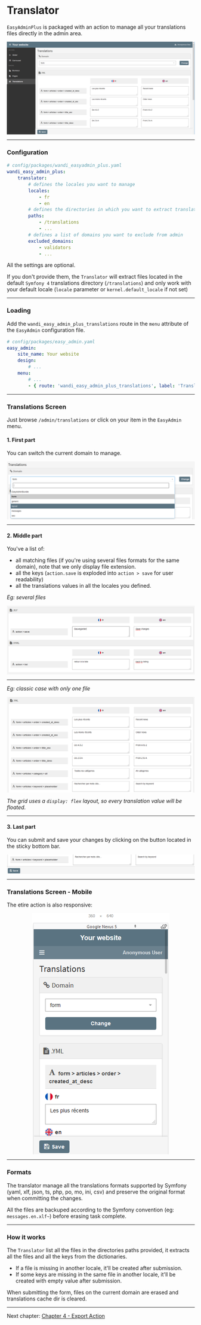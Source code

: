 # Translator

`EasyAdminPlus` is packaged with an action to manage all your translations files directly in the admin area.

<p align="center">
    <img src="images/translations-desktop.png" align="center" alt="Translations Desktop" />
</p>

-------

### Configuration

```yaml
# config/packages/wandi_easyadmin_plus.yaml
wandi_easy_admin_plus:
    translator:
        # defines the locales you want to manage
        locales:
            - fr
            - en
        # defines the directories in which you want to extract translations files
        paths:
            - /translations
            - ...
        # defines a list of domains you want to exclude from admin
        excluded_domains:
            - validators
            - ...
```

All the settings are optional.

If you don't provide them, the `Translator` will extract files located in the default `Symfony 4` translations directory (`/translations`) and only work with your default locale (`locale` parameter or `kernel.default_locale` if not set)

-------

### Loading

Add the `wandi_easy_admin_plus_translations` route in the `menu` attribute of the `EasyAdmin` configuration file.

```yaml
# config/packages/easy_admin.yaml
easy_admin:
    site_name: Your website
    design:
        # ...
    menu:
        # ...
        - { route: 'wandi_easy_admin_plus_translations', label: 'Translations', icon: 'globe' }
```

-------

### Translations Screen

Just browse `/admin/translations` or click on your item in the `EasyAdmin` menu.

#### 1. First part

You can switch the current domain to manage.

<p align="center">
    <img src="images/translations-desktop-domains.png" align="center" alt="Translations Domains" />
</p>

-------

#### 2. Middle part

You've a list of:
* all matching files (if you're using several files formats for the same domain), note that we only display file extension.
* all the keys (`action.save` is exploded into `action > save` for user readability) 
* all the translations values in all the locales you defined.

*Eg: several files*
<p align="center">
    <img src="images/translations-desktop-translations-files.png" align="center" alt="Translations files, keys & values" />
</p>

-------

*Eg: classic case with only one file*
<p align="center">
    <img src="images/translations-desktop-translations.png" align="center" alt="Translations files, keys & values" />
</p>

*The grid uses a `display: flex` layout, so every translation value will be floated.*

-------

#### 3. Last part

You can submit and save your changes by clicking on the button located in the sticky bottom bar.

<p align="center">
    <img src="images/translations-desktop-save.png" align="center" alt="Translations Save" />
</p>

-------

### Translations Screen - Mobile

The etire action is also responsive:

<p align="center">
    <img src="images/translations-mobile.png" align="center" alt="Translations Mobile" />
</p>

-------

### Formats

The translator manage all the translations formats supported by Symfony (yaml, xlf, json, ts, php, po, mo, ini, csv) and preserve the original format when committing the changes.

All the files are backuped according to the Symfony convention (eg: `messages.en.xlf~`) before erasing task complete.

-------

### How it works

The `Translator` list all the files in the directories paths provided, it extracts all the files and all the keys from the dictionaries.

- If a file is missing in another locale, it'll be created after submission.
- If some keys are missing in the same file in another locale, it'll be created with empty value after submission.

When submitting the form, files on the current domain are erased and translations cache dir is cleared.

----------

Next chapter: [Chapter 4 - Export Action](chapter-4.md)